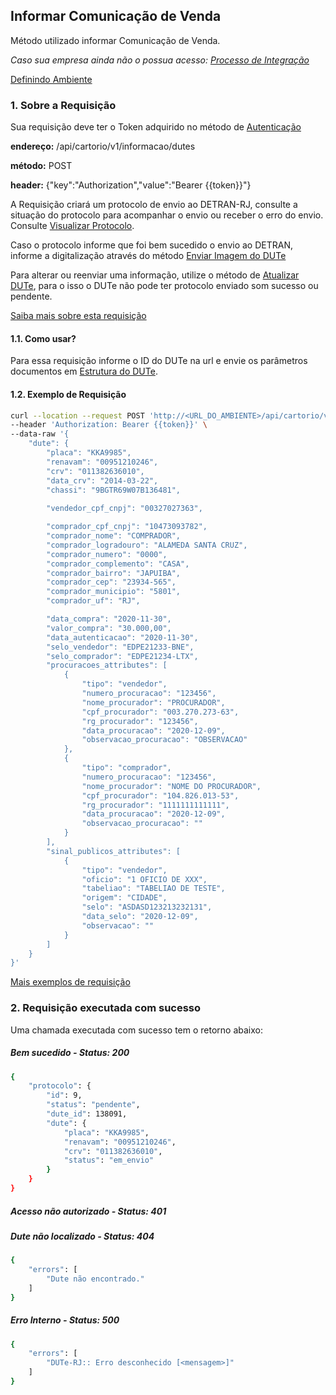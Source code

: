 ## Informar Comunicação de Venda

Método utilizado informar Comunicação de Venda.

*Caso sua empresa ainda não o possua acesso: [Processo de Integração](../../integracao.md)*

[Definindo Ambiente](../../ambiente.md)

### 1. Sobre a Requisição

Sua requisição deve ter o Token adquirido no método de [Autenticação](../autenticacao.md)

__endereço:__ /api/cartorio/v1/informacao/dutes

__método:__ POST

__header:__ {"key":"Authorization","value":"Bearer {{token}}"}

A Requisição criará um protocolo de envio ao DETRAN-RJ, consulte a situação do protocolo para acompanhar o envio ou receber o erro do envio. Consulte [Visualizar Protocolo](../protocolos_show.md).

Caso o protocolo informe que foi bem sucedido o envio ao DETRAN, informe a digitalização através do método [Enviar Imagem do DUTe](dutes_upload.md)

Para alterar ou reenviar uma informação, utilize o método de [Atualizar DUTe](dutes_update.md), para o isso o DUTe não pode ter protocolo enviado som sucesso ou pendente.

[Saiba mais sobre esta requisição](https://documenter.getpostman.com/view/5620626/TVmV4YYQ)

#### 1.1. Como usar?

Para essa requisição informe o ID do DUTe na url e envie os parâmetros documentos em [Estrutura do DUTe](../../dute.md).

#### 1.2. Exemplo de Requisição

```bash
curl --location --request POST 'http://<URL_DO_AMBIENTE>/api/cartorio/v1/informacao/dutes' \
--header 'Authorization: Bearer {{token}}' \
--data-raw '{
    "dute": {
        "placa": "KKA9985",
        "renavam": "00951210246",
        "crv": "011382636010",
        "data_crv": "2014-03-22",
        "chassi": "9BGTR69W07B136481",
        
		"vendedor_cpf_cnpj": "00327027363",

        "comprador_cpf_cnpj": "10473093782",
        "comprador_nome": "COMPRADOR",
        "comprador_logradouro": "ALAMEDA SANTA CRUZ",
        "comprador_numero": "0000",
        "comprador_complemento": "CASA",
        "comprador_bairro": "JAPUIBA",
        "comprador_cep": "23934-565",
        "comprador_municipio": "5801",
        "comprador_uf": "RJ",

        "data_compra": "2020-11-30",
        "valor_compra": "30.000,00",
        "data_autenticacao": "2020-11-30",
        "selo_vendedor": "EDPE21233-BNE",
        "selo_comprador": "EDPE21234-LTX",
        "procuracoes_attributes": [
            {
                "tipo": "vendedor",
                "numero_procuracao": "123456",
                "nome_procurador": "PROCURADOR",
                "cpf_procurador": "003.270.273-63",
                "rg_procurador": "123456",
                "data_procuracao": "2020-12-09",
                "observacao_procuracao": "OBSERVACAO"
            },
            {
                "tipo": "comprador",
                "numero_procuracao": "123456",
                "nome_procurador": "NOME DO PROCURADOR",
                "cpf_procurador": "104.826.013-53",
                "rg_procurador": "1111111111111",
                "data_procuracao": "2020-12-09",
                "observacao_procuracao": ""
            }
        ],
        "sinal_publicos_attributes": [
            {
                "tipo": "vendedor",
                "oficio": "1 OFICIO DE XXX",
                "tabeliao": "TABELIAO DE TESTE",
                "origem": "CIDADE",
                "selo": "ASDASD123213232131",
                "data_selo": "2020-12-09",
                "observacao": ""
            }
        ]
    }
}'
```

[Mais exemplos de requisição](https://documenter.getpostman.com/view/5620626/TVmV4YYQ)

### 2. Requisição executada com sucesso

Uma chamada executada com sucesso tem o retorno abaixo: 

##### Bem sucedido - Status: 200
```bash
{
    "protocolo": {
        "id": 9,
        "status": "pendente",
        "dute_id": 138091,
        "dute": {
            "placa": "KKA9985",
            "renavam": "00951210246",
            "crv": "011382636010",
            "status": "em_envio"
        }
    }
}
```

##### Acesso não autorizado - Status: 401

##### Dute não localizado - Status: 404

```bash
{
    "errors": [
        "Dute não encontrado."
    ]
}
```

##### Erro Interno - Status: 500
```bash
{
    "errors": [
        "DUTe-RJ:: Erro desconhecido [<mensagem>]"
    ]
}
```
